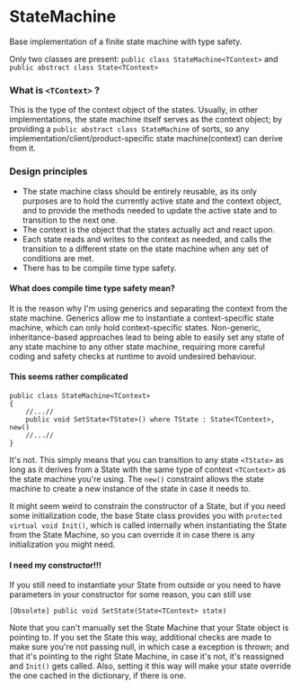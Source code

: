 # StateMachine
Base implementation of a finite state machine with type safety.

Only two classes are present:
`public class StateMachine<TContext>` and `public abstract class State<TContext>`



### What is `<TContext>` ?
This is the type of the context object of the states. Usually, in other implementations, the state machine itself serves as the context object; by providing a `public abstract class StateMachine` of sorts, so any implementation/client/product-specific state machine(context) can derive from it.



### Design principles
* The state machine class should be entirely reusable, as its only purposes are to hold the currently active state and the context object, and to provide the methods needed to update the active state and to transition to the next one.
* The context is the object that the states actually act and react upon. 
* Each state reads and writes to the context as needed, and calls the transition to a different state on the state machine when any set of conditions are met. 
* There has to be compile time type safety.



#### What does compile time type safety mean?
It is the reason why I'm using generics and separating the context from the state machine. Generics allow me to instantiate a context-specific state machine, which can only hold context-specific states. Non-generic, inheritance-based approaches lead to being able to easily set any state of any state machine to any other state machine, requiring more careful coding and safety checks at runtime to avoid undesired behaviour.



#### This seems rather complicated
```
public class StateMachine<TContext>
{
    //...//
    public void SetState<TState>() where TState : State<TContext>, new()
    //...//
}
```
It's not. This simply means that you can transition to any state `<TState>` as long as it derives from a State with the same type of context `<TContext>` as the state machine you're using. The `new()` constraint allows the state machine to create a new instance of the state in case it needs to. 

It might seem weird to constrain the constructor of a State, but if you need some initialization code, the base State class provides you with `protected virtual void Init()`, which is called internally when instantiating the State from the State Machine, so you can override it in case there is any initialization you might need. 



#### I need my constructor!!! 
If you still need to instantiate your State from outside or you need to have parameters in your constructor for some reason, you can still use 

`[Obsolete] public void SetState(State<TContext> state)`

Note that you can't manually set the State Machine that your State object is pointing to. If you set the State this way, additional checks are made to make sure you're not passing null, in which case a exception is thrown; and that it's pointing to the right State Machine, in case it's not, it's reassigned and `Init()` gets called. Also, setting it this way will make your state override the one cached in the dictionary, if there is one.


